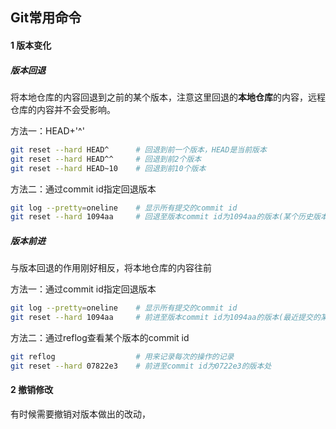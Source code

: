 ## Git常用命令

#### 1 版本变化

##### 版本回退

将本地仓库的内容回退到之前的某个版本，注意这里回退的**本地仓库**的内容，远程仓库的内容并不会受影响。

方法一：HEAD+'^'

```bash
git reset --hard HEAD^ 		# 回退到前一个版本，HEAD是当前版本
git reset --hard HEAD^^ 	# 回退到前2个版本
git reset --hard HEAD~10 	# 回退到前10个版本
```

方法二：通过commit id指定回退版本

```bash
git log --pretty=oneline	# 显示所有提交的commit id
git reset --hard 1094aa		# 回退至版本commit id为1094aa的版本(某个历史版本)
```

##### 版本前进

与版本回退的作用刚好相反，将本地仓库的内容往前

方法一：通过commit id指定回退版本

```bash
git log --pretty=oneline	# 显示所有提交的commit id
git reset --hard 1094aa		# 前进至版本commit id为1094aa的版本(最近提交的某个版本)
```

方法二：通过reflog查看某个版本的commit id

```bash
git reflog					# 用来记录每次的操作的记录
git reset --hard 07822e3	# 前进至commit id为0722e3的版本处
```

#### 2 撤销修改

有时候需要撤销对版本做出的改动，



